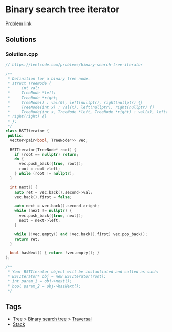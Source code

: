 # Binary search tree iterator

[Problem link](https://leetcode.com/problems/binary-search-tree-iterator)

## Solutions


### Solution.cpp
```cpp
// https://leetcode.com/problems/binary-search-tree-iterator

/**
 * Definition for a binary tree node.
 * struct TreeNode {
 *     int val;
 *     TreeNode *left;
 *     TreeNode *right;
 *     TreeNode() : val(0), left(nullptr), right(nullptr) {}
 *     TreeNode(int x) : val(x), left(nullptr), right(nullptr) {}
 *     TreeNode(int x, TreeNode *left, TreeNode *right) : val(x), left(left),
 * right(right) {}
 * };
 */
class BSTIterator {
 public:
  vector<pair<bool, TreeNode*>> vec;

  BSTIterator(TreeNode* root) {
    if (root == nullptr) return;
    do {
      vec.push_back({true, root});
      root = root->left;
    } while (root != nullptr);
  }

  int next() {
    auto ret = vec.back().second->val;
    vec.back().first = false;

    auto next = vec.back().second->right;
    while (next != nullptr) {
      vec.push_back({true, next});
      next = next->left;
    }

    while (!vec.empty() and !vec.back().first) vec.pop_back();
    return ret;
  }

  bool hasNext() { return !vec.empty(); }
};

/**
 * Your BSTIterator object will be instantiated and called as such:
 * BSTIterator* obj = new BSTIterator(root);
 * int param_1 = obj->next();
 * bool param_2 = obj->hasNext();
 */
```
## Tags

* [Tree](/README.md#Tree) > [Binary search tree](/README.md#Tree-Binary_search_tree) > [Traversal](/README.md#Tree-Binary_search_tree-Traversal)
* [Stack](/README.md#Stack)
